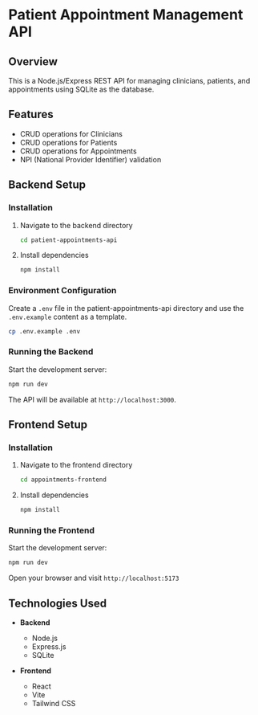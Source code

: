 # Patient Appointment Management API

## Overview
This is a Node.js/Express REST API for managing clinicians, patients, and appointments using SQLite as the database.

## Features
- CRUD operations for Clinicians
- CRUD operations for Patients
- CRUD operations for Appointments
- NPI (National Provider Identifier) validation

## Backend Setup

### Installation

1. Navigate to the backend directory
   ```bash
   cd patient-appointments-api
   ```

2. Install dependencies
   ```bash
   npm install
   ```

### Environment Configuration

Create a `.env` file in the patient-appointments-api directory and use the `.env.example` content as a template.
```bash
cp .env.example .env
```

### Running the Backend

Start the development server:
```bash
npm run dev
```

The API will be available at `http://localhost:3000`.

## Frontend Setup

### Installation

1. Navigate to the frontend directory
   ```bash
   cd appointments-frontend
   ```

2. Install dependencies
   ```bash
   npm install
   ```

### Running the Frontend

Start the development server:
```bash
npm run dev
```

Open your browser and visit `http://localhost:5173`


## Technologies Used

- **Backend**
    - Node.js
    - Express.js
    - SQLite

- **Frontend**
    - React
    - Vite
    - Tailwind CSS

